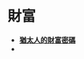 # 財富

- **[猶太人的財富密碼](https://www.youtube.com/watch?v=9jt59msl4GE&list=PL14PizfvsVWeUApTKXkiqUTjHzoGfhLbD)**
-